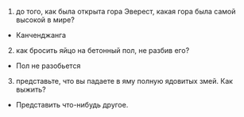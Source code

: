 1) до того, как была открыта гора Эверест, какая гора была самой высокой в мире?
- Канченджанга
2) как бросить яйцо на бетонный пол, не разбив его?
- Пол не разобьется
3) представьте, что вы падаете в яму полную ядовитых змей. Как выжить?
- Представить что-нибудь другое.
